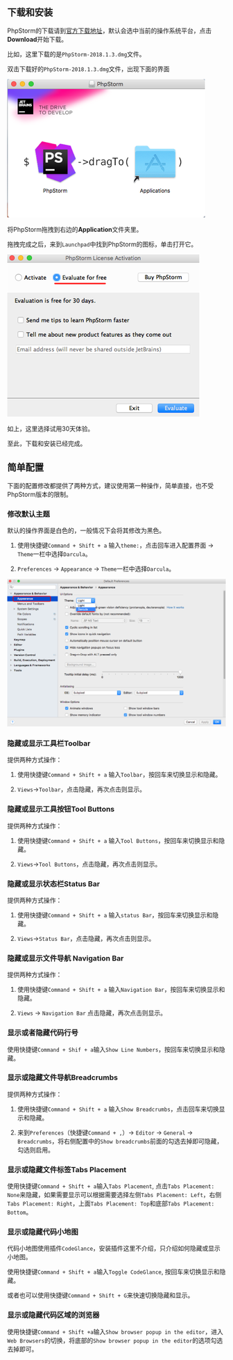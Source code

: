 ## 下载和安装

PhpStorm的下载请到[官方下载地址](https://www.jetbrains.com/phpstorm/download/)，默认会选中当前的操作系统平台，点击**Download**开始下载。

比如，这里下载的是`PhpStorm-2018.1.3.dmg`文件。


双击下载好的`PhpStorm-2018.1.3.dmg`文件，出现下面的界面

![](/assets/drop-phpstorm-to-install.png)

将PhpStorm拖拽到右边的**Application**文件夹里。

拖拽完成之后，来到`Launchpad`中找到PhpStorm的图标，单击打开它。

![](/assets/phpstorm-select-free-license.png)

如上，这里选择试用30天体验。

至此，下载和安装已经完成。


## 简单配置

下面的配置修改都提供了两种方式，建议使用第一种操作，简单直接，也不受PhpStorm版本的限制。

### 修改默认主题

默认的操作界面是白色的，一般情况下会将其修改为黑色。

1. 使用快捷键`Command + Shift + a` 输入`theme:`，点击回车进入配置界面 -> `Theme`一栏中选择`Darcula`。

2. `Preferences` -> `Appearance` -> `Theme`一栏中选择`Darcula`。

![](/assets/phpstorm-select-darcula-theme.png)

### 隐藏或显示工具栏Toolbar

提供两种方式操作：

1. 使用快捷键`Command + Shift + a` 输入`Toolbar`，按回车来切换显示和隐藏。

2. `Views`->`Toolbar`，点击隐藏，再次点击则显示。


### 隐藏或显示工具按钮Tool Buttons

提供两种方式操作：

1. 使用快捷键`Command + Shift + a` 输入`Tool Buttons`，按回车来切换显示和隐藏。

2. `Views`->`Tool Buttons`，点击隐藏，再次点击则显示。


### 隐藏或显示状态栏Status Bar

提供两种方式操作：


1. 使用快捷键`Command + Shift + a` 输入`status Bar`，按回车来切换显示和隐藏。

2. `Views`->`Status Bar`，点击隐藏，再次点击则显示。

### 隐藏或显示文件导航 Navigation Bar

提供两种方式操作：

1. 使用快捷键`Command + Shift + a` 输入`Navigation Bar`，按回车来切换显示和隐藏。

2. `Views` -> `Navigation Bar` 点击隐藏，再次点击则显示。

### 显示或者隐藏代码行号

使用快捷键`Command + Shif + a`输入`Show Line Numbers`，按回车来切换显示和隐藏。

### 显示或隐藏文件导航Breadcrumbs

提供两种方式操作：

1. 使用快捷键`Command + Shift + a` 输入`Show Breadcrumbs`，点击回车来切换显示和隐藏。

2. 来到`Preferences`（快捷键`Command + ,`）-> `Editor` -> `General` -> `Breadcrumbs`，将右侧配置中的`Show breadcrumbs`前面的勾选去掉即可隐藏，勾选则启用。


### 显示或隐藏文件标签Tabs Placement

使用快捷键`Command + Shift + a`输入`Tabs Placement`, 点击`Tabs Placement: None`来隐藏，如果需要显示可以根据需要选择左侧`Tabs Placement: Left`，右侧`Tabs Placement: Right`，上面`Tabs Placement: Top`和底部`Tabs Placement: Bottom`。

### 显示或隐藏代码小地图

代码小地图使用插件`CodeGlance`，安装插件这里不介绍，只介绍如何隐藏或显示小地图。

使用快捷键`Command + Shift + a`输入`Toggle CodeGlance`, 按回车来切换显示和隐藏。

或者也可以使用快捷键`Command + Shift + G`来快速切换隐藏和显示。

### 显示或隐藏代码区域的浏览器

使用快捷键`Command + Shift +a`输入`Show browser popup in the editor`，进入`Web Browsers`的切换，将底部的`Show browser popup in the editor`的选项勾选去掉即可。
